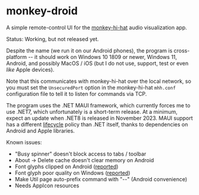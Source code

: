 # monkey-droid

A simple remote-control UI for the [monkey-hi-hat](https://github.com/MV10/monkey-hi-hat) audio visualization app.

Status: Working, but not released yet.

Despite the name (we run it on our Android phones), the program is cross-platform -- it should work on Windows 10 1809 or newer, Windows 11, Android, and possibly MacOS / iOS (but I do not use, support, test or even _like_ Apple devices).

Note that this communicates with monkey-hi-hat over the local network, so you must set the `UnsecuredPort` option in the monkey-hi-hat `mhh.conf` configuration file to tell it to listen for commands via TCP.

The program uses the .NET MAUI framework, which currently forces me to use .NET7, which unfortunately is a short-term release. At a minimum, expect an update when .NET8 is released in November 2023. MAUI support has a different [lifecycle](https://dotnet.microsoft.com/en-us/platform/support/policy/maui) policy than .NET itself, thanks to dependencies on Android and Apple libraries.

Known issues:
* "Busy spinner" doesn't block access to tabs / toolbar
* About -> Delete cache doesn't clear memory on Android
* Font glyphs clipped on Android ([reported](https://github.com/dotnet/maui/issues/16880))
* Font glyph poor quality on Windows ([reported](https://github.com/dotnet/maui/issues/6043#issuecomment-1685032632))
* Make Util page auto-prefix command with "--" (Android convenience)
* Needs AppIcon resources
